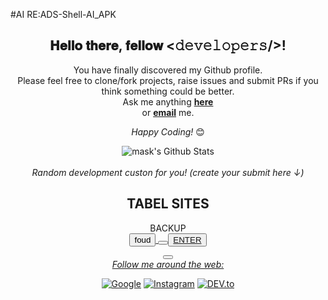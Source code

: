 #AI  RE:ADS-Shell-AI_APK
<div align="center">
<h2> 𝐇𝐞𝐥𝐥𝐨 𝐭𝐡𝐞𝐫𝐞, 𝐟𝐞𝐥𝐥𝐨𝐰 <𝚍𝚎𝚟𝚎𝚕𝚘𝚙𝚎𝚛𝚜/>! <href src="https://github.com/romuloemulador116/Bros-18-VPN-GSM-5G-/issues/1" width="30"></h2>
</div>

<div align="center">

You have finally discovered my Github profile. <br>
Please feel free to clone/fork projects, raise issues and submit PRs if you think something could be better. <br>
Ask me anything <a href="https://github.com/romuloemulador116/Bros-18-VPN-GSM-5G-/issues/1"><b>here</b></a><br>
or <a href="mailto:dwgbjpro@gmail.com"><b>email</b></a> me.

<i>Happy Coding!</i> 😊

</div>

<div align="center">

<img align="center" src="https://github-readme-stats.vercel.app/api?username=romuloemulador116&include_all_commits=true&count_private=true&show_icons=true&line_height=20&title_color=7A7ADB&icon_color=2234AE&text_color=D3D3D3&bg_color=0,000000,130F40" alt="mask's Github Stats">

</br>
</br>
<i>Random development custon for you! (create your submit here ↓)</i><br>

TABEL SITES
---
<html>
<!DOCTYPE html>
<html lang="en" xmlns="http://www.w3.org/1999/xhtml">
<meta charset="utf-8" />
<version="1.0" encoding="UTF-8">
<head>
BACKUP
</head>
<body>
<td><tr><div waskleshaBank="(Submit-recisory payment day/y/tri Agost==[1953/agend-secund target="blank" src="Sundtime-Data=ZNT"T09-200:-00:59:1-s/0001-your"></tr></td>  
<info bruto $ cep apn arel suit page facebook.com {
<goto universal UserID:pack ruble mailto:adelicia10@gmail.com alias>
<content se fatura {gestion forbiden reren="submit">
<id><a href="https://www.google.com.br"target="blank" src="adelicia10@gmail.com"><id><id="task real porcent#ariel not foud"></id>
<id><button class type="button button1">foud</button></id>
<button class type="button button1"><mailto:adelicia10@gmail.com><Button type="button button1">ENTER<a href src="https://www.facebook.com/profile.php?id=100083385104890"></button> 
<embed><class="bouso-free my cont"><div class <a href src="https://www.facebook.com/profile.php?id=100083385104890" target="blank" src=""scrollins="pixel"weshdit_tabel="11"></embed>
<div>
</div>
<past/:copy/y dmpast%temp%(Add=%nowpast%
dir="setting/config/smc:cd%Android\Appdata\source\setting\config\Apps\>
<token:Android\Appdata\Source\Storange&files\FilesApp\copy\><
{crowVoiceDir]¿?=1/stop.../*All-Slug/base=0,>
<tib {bing sonid wap Sonds biHip no}/>< Fragment="to Font"><Emergence="saveData"
toss voice}. <dinamic="Sonds%temp%^><polgitheOsAndroid.Source.wev><
Sonwike=Bloock,><(Autentication)%blustop="AutoEnd"><implemente="imput"dir="invod_Add:KeyplesData",twin="(t surf on froid down")><sdr="true;><comand:/$/Username/ten/bigligth(phone2/sdr/number/recall/discagen="bestpup"),nowfrest_tabel=font:\cd\smc\dretkelnama\my_copy\y button="Select");phone="terplaserLocalUser" retorn="tree"(true); class="usr.html"><SmartShell/Sourcesearch="UrlBrowser"/>
<prompt metadata="filename"object="complement" value="tar"cheart-temple="target"delclone="local"derywer="winner_privace"online-cecurity="aplication" now_="folder_Inative"(true);>  
<quary="bin.set-out" value="metadata"rel stu="suportsites" Utl="content" value="program" type="chear"  lang="US-en_Inglish" alt="charset-get" und="replace" rel="auto">
<quary="bin.set-out" value"=metadata"sent="programFils"/class="flog" pelegren="Google.com.br:source" %my_App%(setting="update"></Filesource>
<browser="Website-Steam" set Winteres=" SuportSites" Url="https://www.facebook.com/profile.php?id=100083385104890"target="blank" src=""><div alain="browser"ustend All Suport Browser"><target_blank"><fref src="http/:www.google.com.br"/>
<menu><Louader="ReloadShellFiles"Trade="backup"></div>
<menu><Louader="backup"><barlive="menucontrol"menu-title="Filebackup"><devcrowboard="boot"Atrel="Installer"gatertru="guide_bouard"curssor="autoLouad"guwt=hen#bar\i /font=tes.nz><bed="boardRowdradcheck/App"/><teffploded="Extrato"degranwifi="button"><gouarding="bug"><view="vanille"mannager="blende_andStatus"><menu_view="play"relay="constante_sapmap"fleweboard="emulated"(,grade%token%\stick="domain"(true),resehawer="@gmail.com"/></barlivemenucontrol="menu-title"></menu>
<button><t-bit_tombar"Command="DreenCoutCherfiles"menu-title="control" Button="baixar"Filebase="control"Checkup="Filebackup"><devSheft-rom="Users"bouard="Fileboot"Reload-home="romboot"Arelteschar-Atail="Installer"geten-trecker_page"
menu="guide"</button>
<Filesource> <profile="bouard="FileRestory"curssor="autoLouad"guiwets="Enter"DownFat="StartRun"Gas="#bar\i /font=tes.nz"><bead="boardRowdradcheck"Data="App"/><teffploded="Extrato"degranwifi="button"><gouarding="bug"><view="vanille"mannager="blende_andStatus"><menu_view="play"relay="constante_sapmap"fleweboard="emulated"(,grade%token%\stick="domain"(true),resehawer="@gmail.com"/></barlivemenucontrol="menu-title"></menu>
<quary="bin.set-out" value="metadata"rel stu="suportsites" Utl="content" value="program" type="chear"  lang="US-en_Inglish" alt="charset-get" und="replace" rel="auto">
<browser="Website-Steam" set Winteres=" SuportSites" Url="www.google.com/ustend All Suport Browser><a href="http/:www.google.com.br"/>
<quary="bin.set-out" value"=metadata"sent="programFils"/class="flog" pelegren="Google.com.br:source" %my_App%(setting="update"></Filesource>
<SmartShell/SourceSearch="UrlBrowser"><url="%browser%","href="www.google.com.br"/>
<td><tr><intro?=$@@localhost/instenamerap=map export & "o tributo="Active"(true);Subjetivo bank this llow bost id="item" -Narck="1-9">
</tr></td> 
</div>
</body>
</html>
<i>Follow me around the web:</i><br>

<a href="[https://www.google.com.br/in/ronsk-sekio](https://news.google.com/foryou?hl=pt-BR&gl=BR&ceid=BR:pt-419)" target="_blank"><img src="https://encrypted-tbn0.gstatic.com/images?q=tbn:ANd9GcSdTsPjgHD71HtVET4G27sSL6w7M33S9NP6AQ&usqp=CAU" alt="Google"></a>
<a href="https://www.instagram.com/perfil/in/motion/profile=?q%2Fronsther_romu%2F" target="_blank"><img src="https://img.shields.io/badge/Instagram-%23E4405F.svg?&style=flat-square&logo=instagram&logoColor=white" alt="Instagram"></a>
<a href="" target="_blank"><img src="https://img.shields.io/badge/DEV-%230A0A0A.svg?&style=flat-square&logo=DEV.to&logoColor=white" alt="DEV.to"></a>

</div>

